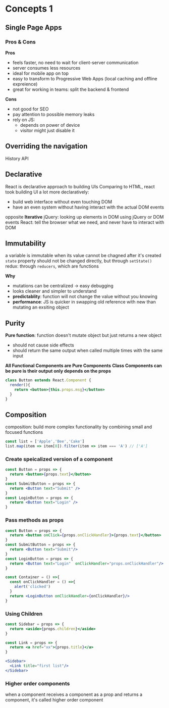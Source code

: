 # Concepts 1

## Single Page Apps
### Pros & Cons
**Pros**
- feels faster, no need to wait for client-server communication 
- server consumes less resources 
- ideal for mobile app on top 
- easy to transform to Progressive Web Apps (local caching and offline expreience)
- great for working in teams: split the backend & frontend 

**Cons**
- not good for SEO
- pay attention to possible memory leaks
- rely on JS:
  - depends on power of device
  - visitor might just disable it

## Overriding the navigation 
History API

## Declarative
React is declarative approach to building UIs
Comparing to HTML, react took building UI a lot more declaratively:
- build web interface without even touching DOM
- have an even system without having interact with the actual DOM events

opposite **Iterative**
jQuery: looking up elements in DOM using jQuery or DOM events
React: tell the browser what we need, and never have to interact with DOM 

## Immutability
a variable is immutable when its value cannot be chagned after it's created 
`state` property should not be changed directly, but through `setState()`
redux: through `reducers`, which are functions

**Why**
- mutations can be centralized -> easy debugging 
- looks cleaner and simpler to understand
- **predictablity**: function will not change the value without you knowing
- **performance**: JS is quicker in swapping old reference with new than mutating an exsiting object

## Purity 
**Pure function**: function doesn't mutate object but just returns a new object 
- should not cause side effects
- should return the same output when called multiple times with the same input

**All Functional Components are Pure Components**
**Class Components can be pure is their output only depends on the props**
```jsx
class Button extends React.Component {
  render(){
    return <button>{this.props.msg}</button>
  }
}
```

## Composition
composition: build more complex functionality by combining small and focused functions
```js
const list = ['Apple','Bee','Cake']
list.map(item => item[0]).filter(item => item === 'A') // ['A']
```

### Create speicalized version of a component
```jsx
const Button = props => {
  return <button>{props.text}</button>
}
const SubmitButton = props => {
  return <Button text="Submit" />
}
const LoginButton = props => {
  return <Button text="Login" />
}
```

### Pass methods as props

```jsx
const Button = props => {
  return <button onClick={props.onClickHandler}>{props.text}</button>
}
const SubmitButton = props => {
  return <Button text="Submit"/>
}
const LoginButton = props => {
  return <Button text="Login"  onClickHandler="props.onClickHandler"/>
}

const Container = () =>{
  const onClickHandler = () =>{
    alert('clicked')
  }
  return <LoginButton onClickHandler={onClickHandler}/>
}
```

### Using Children
```jsx
const Sidebar = props => {
  return <aside>{props.children}</aside>
}

const Link = props => {
  return <a href="xx">{props.title}</a>
}

<Sidebar>
  <Link title="first list"/>
</Sidebar>
```

### Higher order components
when a component receives a component as a prop and returns a component, it's called higher order component


